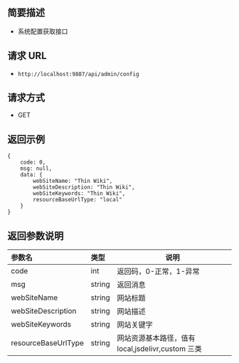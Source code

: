 ## 简要描述

- 系统配置获取接口

## 请求 URL

- `http://localhost:9887/api/admin/config`

## 请求方式

- GET

## 返回示例

```
{
    code: 0,
    msg: null,
    data: {
        webSiteName: "Thin Wiki",
        webSiteDescription: "Thin Wiki",
        webSiteKeywords: "Thin Wiki",
        resourceBaseUrlType: "local"
    }
}
```

## 返回参数说明

| 参数名              | 类型   | 说明                                              |
| :------------------ | :----- | ------------------------------------------------- |
| code                | int    | 返回码，0-正常，1-异常                            |
| msg                 | string | 返回消息                                          |
| webSiteName         | string | 网站标题                                          |
| webSiteDescription  | string | 网站描述                                          |
| webSiteKeywords     | string | 网站关键字                                        |
| resourceBaseUrlType | string | 网站资源基本路径，值有 local,jsdelivr,custom 三类 |

